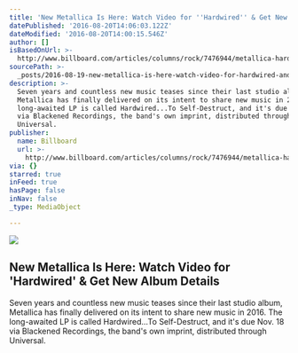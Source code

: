 ```yaml
---
title: 'New Metallica Is Here: Watch Video for ''Hardwired'' & Get New Album Details'
datePublished: '2016-08-20T14:06:03.122Z'
dateModified: '2016-08-20T14:00:15.546Z'
author: []
isBasedOnUrl: >-
  http://www.billboard.com/articles/columns/rock/7476944/metallica-hardwired-to-self-destruct-new-album-video-2016
sourcePath: >-
  _posts/2016-08-19-new-metallica-is-here-watch-video-for-hardwired-and-get-new.md
description: >-
  Seven years and countless new music teases since their last studio album,
  Metallica has finally delivered on its intent to share new music in 2016. The
  long-awaited LP is called Hardwired...To Self-Destruct, and it's due Nov. 18
  via Blackened Recordings, the band's own imprint, distributed through
  Universal.
publisher:
  name: Billboard
  url: >-
    http://www.billboard.com/articles/columns/rock/7476944/metallica-hardwired-to-self-destruct-new-album-video-2016
via: {}
starred: true
inFeed: true
hasPage: false
inNav: false
_type: MediaObject

---
```

<article style=""><img src="http://www.billboard.com/files/media/metallica-press-wall-billboard-1548.jpg" /><h1>New Metallica Is Here: Watch Video for 'Hardwired' &amp; Get New Album Details</h1><p>Seven years and countless new music teases since their last studio album, Metallica has finally delivered on its intent to share new music in 2016. The long-awaited LP is called Hardwired...To Self-Destruct, and it's due Nov. 18 via Blackened Recordings, the band's own imprint, distributed through Universal.</p></article>